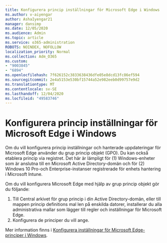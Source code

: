 ```yaml
---
title: Konfigurera princip inställningar för Microsoft Edge i Windows
ms.author: v-aiyengar
author: AshaIyengar21
manager: dansimp
ms.date: 12/05/2020
ms.audience: Admin
ms.topic: article
ms.service: o365-administration
ROBOTS: NOINDEX, NOFOLLOW
localization_priority: Normal
ms.collection: Adm_O365
ms.custom:
- "9003845"
- "6894"
ms.openlocfilehash: 7f626152c3833638436dfe05e8dcd13fc86ef594
ms.sourcegitcommit: 2e4a5153e530bf15744a52e982eeb0d99757e9d2
ms.translationtype: MT
ms.contentlocale: sv-SE
ms.lasthandoff: 12/04/2020
ms.locfileid: "49583746"
---
```

# <a name="configure-microsoft-edge-policy-settings-on-windows"></a>Konfigurera princip inställningar för Microsoft Edge i Windows

Om du vill konfigurera princip inställningar och hanterade uppdateringar för Microsoft Edge använder du grup princip objekt (GPO). Du kan också etablera princip via registret. Det här är lämpligt för (1) Windows-enheter som är anslutna till en Microsoft Active Directory-domän och för (2) Windows 10 Pro-och Enterprise-instanser registrerade för enhets hantering i Microsoft Intune.

Om du vill konfigurera Microsoft Edge med hjälp av grup princip objekt gör du följande:

1. Till Central arkivet för grup princip i din Active Directory-domän, eller till mappen princip definitions mal len på enskilda datorer, installerar du alla administrativa mallar som lägger till regler och inställningar för Microsoft Edge.
2. Konfigurera de principer du vill ange.

Mer information finns i [Konfigurera inställningar för Microsoft Edge-principer i Windows](https://go.microsoft.com/fwlink/?linkid=2135024).
